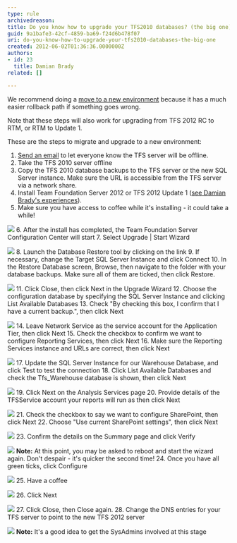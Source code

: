 ```yaml
---
type: rule
archivedreason: 
title: Do you know how to upgrade your TFS2010 databases? (the big one)
guid: 9a1bafe3-42cf-4859-ba69-f24d6b478f07
uri: do-you-know-how-to-upgrade-your-tfs2010-databases-the-big-one
created: 2012-06-02T01:36:36.0000000Z
authors:
- id: 23
  title: Damian Brady
related: []

---
```


We recommend doing a [move to a new environment](/Pages/MigrationChoices.aspx) because it has a much easier rollback path if something goes wrong.

Note that these steps will also work for upgrading from TFS 2012 RC to RTM, or RTM to Update 1.

<!--endintro-->

These are the steps to migrate and upgrade to a new environment:

1. [Send an email](http://www.ssw.com.au/SSW/Standards/Rules/RulesToBetterNetworks.aspx#rebootrestart) to let everyone know the TFS server will be offline.
2. Take the TFS 2010 server offline
3. Copy the TFS 2010 database backups to the TFS server or the new SQL Server instance. Make sure the URL is accessible from the TFS server via a network share.
4. Install Team Foundation Server 2012 or TFS 2012 Update 1 ([see Damian Brady's experiences](http://blog.damianbrady.com.au/2012/11/27/tfs-2012-with-update-1-done/)).
5. Make sure you have access to coffee while it's installing - it could take a while!

![](ssw-coffee.png)
6. After the install has completed, the Team Foundation Server Configuration Center will start
7. Select Upgrade | Start Wizard

![](tfs_upgrade_existing.png)
8. Launch the Database Restore tool by clicking on the link
9. If necessary, change the Target SQL Server Instance and click Connect
10. In the Restore Database screen, Browse, then navigate to the folder with your database backups. Make sure all of them are ticked, then click Restore.

![](tfs_restore_dbs.png)
11. Click Close, then click Next in the Upgrade Wizard
12. Choose the configuration database by specifying the SQL Server Instance and clicking List Available Databases
13. Check "By checking this box, I confirm that I have a current backup.", then click Next

![](tfs_config_db.png)
14. Leave Network Service as the service account for the Application Tier, then click Next
15. Check the checkbox to confirm we want to configure Reporting Services, then click Next
16. Make sure the Reporting Services instance and URLs are correct, then click Next

![](tfs_config_reporting.png)
17. Update the SQL Server Instance for our Warehouse Database, and click Test to test the connection
18. Click List Available Databases and check the Tfs\_Warehouse database is shown, then click Next

![](tfs_warehouse.png)
19. Click Next on the Analysis Services page
20. Provide details of the TFSService account your reports will run as then click Next

![](tfs_reports_run_as.png)
21. Check the checkbox to say we want to configure SharePoint, then click Next
22. Choose "Use current SharePoint settings", then click Next

![](tfs_sharepoint.png)
23. Confirm the details on the Summary page and click Verify

![](tfs_summary.png)
 **Note:** At this point, you may be asked to reboot and start the wizard again.  Don't despair - it's quicker the second time!
24. Once you have all green ticks, click Configure

![](tfs_final_configure.png)
25. Have a coffee

![](ssw-coffee.png)
26. Click Next

![](tfs_upgrade_complete.png)
27. Click Close, then Close again.
28. Change the DNS entries for your TFS server to point to the new TFS 2012 server

![](tfs_dns.png)
 **Note:** It's a good idea to get the SysAdmins involved at this stage
